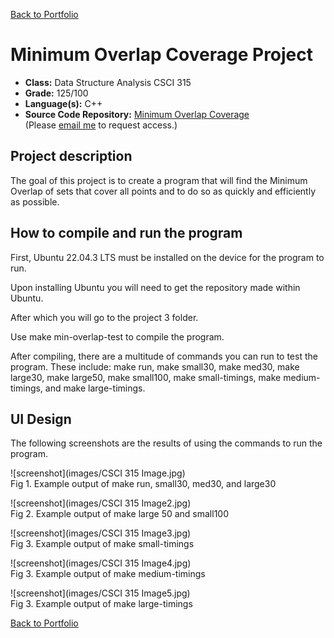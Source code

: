 [Back to Portfolio](./)

Minimum Overlap Coverage Project
===============

-   **Class:** Data Structure Analysis CSCI 315
-   **Grade:** 125/100
-   **Language(s):** C++
-   **Source Code Repository:** [Minimum Overlap Coverage](https://github.com/Wesasaurus/CSCI-315-2024-Spring/tree/master/project3)  
    (Please [email me](mailto:wlcassel@csustudent.net?subject=GitHub%20Access) to request access.)

## Project description

The goal of this project is to create a program that will find the Minimum Overlap of sets that cover all points and to do so as quickly and efficiently as possible.

## How to compile and run the program

First, Ubuntu 22.04.3 LTS must be installed on the device for the program to run.

Upon installing Ubuntu you will need to get the repository made within Ubuntu.

After which you will go to the project 3 folder.

Use make min-overlap-test to compile the program.

After compiling, there are a multitude of commands you can run to test the program. These include: make run, make small30, make med30, make large30, make large50, make small100, make small-timings, make medium-timings, and make large-timings.

## UI Design

The following screenshots are the results of using the commands to run the program.

![screenshot](images/CSCI 315 Image.jpg)  
Fig 1. Example output of make run, small30, med30, and large30

![screenshot](images/CSCI 315 Image2.jpg)  
Fig 2. Example output of make large 50 and small100

![screenshot](images/CSCI 315 Image3.jpg)  
Fig 3. Example output of make small-timings

![screenshot](images/CSCI 315 Image4.jpg)  
Fig 3. Example output of make medium-timings

![screenshot](images/CSCI 315 Image5.jpg)  
Fig 3. Example output of make large-timings

[Back to Portfolio](./)
